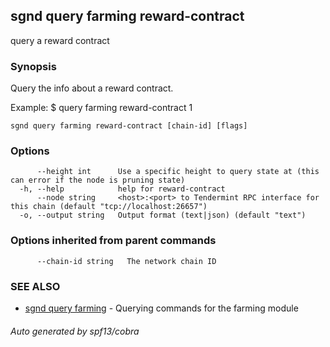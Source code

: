 ## sgnd query farming reward-contract

query a reward contract

### Synopsis

Query the info about a reward contract.

Example:
$ <appd> query farming reward-contract 1

```
sgnd query farming reward-contract [chain-id] [flags]
```

### Options

```
      --height int      Use a specific height to query state at (this can error if the node is pruning state)
  -h, --help            help for reward-contract
      --node string     <host>:<port> to Tendermint RPC interface for this chain (default "tcp://localhost:26657")
  -o, --output string   Output format (text|json) (default "text")
```

### Options inherited from parent commands

```
      --chain-id string   The network chain ID
```

### SEE ALSO

* [sgnd query farming](sgnd_query_farming.md)	 - Querying commands for the farming module

###### Auto generated by spf13/cobra
